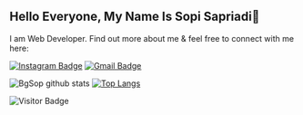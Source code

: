 ## Hello Everyone, My Name Is Sopi Sapriadi👋

I am Web Developer. Find out more about me & feel free to connect with me here:

[![Instagram Badge](https://img.shields.io/badge/-sopi_02-ff69b4?style=flat-square&logo=instagram&logoColor=white&link=https://instagram.com/sopi_02/)](https://instagram.com/sopi_02)
[![Gmail Badge](https://img.shields.io/badge/-bgsop19@gmail.com-c14438?style=flat-square&logo=Gmail&logoColor=white&link=mailto:bgsop19@gmail.com)](mailto:bgsop19@gmail.com)

![BgSop github stats](https://github-readme-stats.vercel.app/api?username=BgSop&show_icons=true&theme=cobalt) [![Top Langs](https://github-readme-stats.vercel.app/api/top-langs/?username=BgSop&layout=compact)](https://github.com/BgSop/github-readme-stats) 

![Visitor Badge](https://visitor-badge.laobi.icu/badge?page_id=BgSop)

